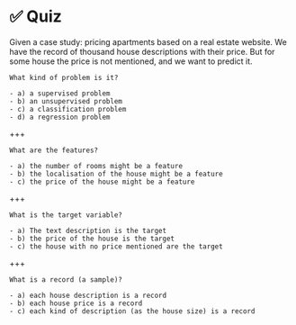 # ✅ Quiz

Given a case study: pricing apartments based on a real estate website. We have
the record of thousand house descriptions with their price. But for some house
the price is not mentioned, and we want to predict it.

```{admonition} Question
What kind of problem is it?

- a) a supervised problem
- b) an unsupervised problem
- c) a classification problem
- d) a regression problem
```

+++

```{admonition} Question
What are the features?

- a) the number of rooms might be a feature
- b) the localisation of the house might be a feature
- c) the price of the house might be a feature
```

+++

```{admonition} Question
What is the target variable?

- a) The text description is the target
- b) the price of the house is the target
- c) the house with no price mentioned are the target
```

+++

```{admonition} Question
What is a record (a sample)?

- a) each house description is a record
- b) each house price is a record
- c) each kind of description (as the house size) is a record
```
